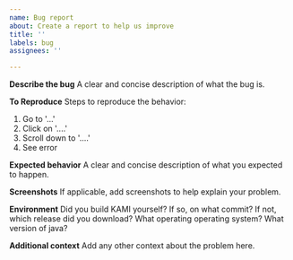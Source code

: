 ```yaml
---
name: Bug report
about: Create a report to help us improve
title: ''
labels: bug
assignees: ''

---
```


<!--
PLEASE KEEP IN MIND THAT THIS IS NOT THE KAMI BLUE ISSUE TRACKER!

KAMI BLUE IS DISCONTINUED. OPENING AN ISSUE HERE WILL NOT CHANGE THAT.
-->

**Describe the bug**
A clear and concise description of what the bug is.

**To Reproduce**
Steps to reproduce the behavior:
1. Go to '...'
2. Click on '....'
3. Scroll down to '....'
4. See error

**Expected behavior**
A clear and concise description of what you expected to happen.

**Screenshots**
If applicable, add screenshots to help explain your problem.

**Environment**
Did you build KAMI yourself? If so, on what commit? If not, which release did you download?
What operating operating system?
What version of java?

**Additional context**
Add any other context about the problem here.
